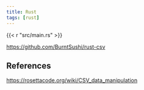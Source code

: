 ```yaml
---
title: Rust
tags: [rust]
---
```


{{< r "src/main.rs" >}}

<https://github.com/BurntSushi/rust-csv>

## References

<https://rosettacode.org/wiki/CSV_data_manipulation>
